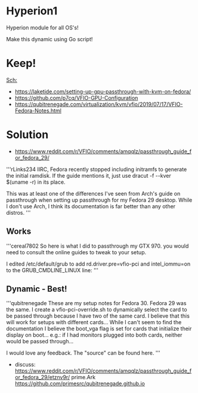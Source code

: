 # Hyperion1

Hyperion module for all OS's!

Make this dynamic using Go script!


# Keep!
[Sch:](https://www.google.com/search?q=dracut+vfio_pci)
- https://laketide.com/setting-up-gpu-passthrough-with-kvm-on-fedora/
- https://github.com/p7cq/VFIO-GPU-Configuration
- https://qubitrenegade.com/virtualization/kvm/vfio/2019/07/17/VFIO-Fedora-Notes.html


# Solution
- https://www.reddit.com/r/VFIO/comments/amqqlz/passthrough_guide_for_fedora_29/

'''rLinks234
IIRC, Fedora recently stopped including initramfs to generate the initial ramdisk. If the guide mentions it, just use dracut -f --kver $(uname -r) in its place.

This was at least one of the differences I've seen from Arch's guide on passthrough when setting up passthrough for my Fedora 29 desktop. While I don't use Arch, I think its documentation is far better than any other distros.
'''

## Works
'''cereal7802
So here is what I did to passthrough my GTX 970. you would need to consult the online guides to tweak to your setup.

I edited /etc/default/grub to add rd.driver.pre=vfio-pci and intel_iommu=on to the GRUB_CMDLINE_LINUX line:
'''

## Dynamic - Best!
'''qubitrenegade
These are my setup notes for Fedora 30. Fedora 29 was the same. I create a vfio-pci-override.sh to dynamically select the card to be passed through because I have two of the same card. I believe that this will work for setups with different cards... While I can't seem to find the documentation I believe the boot_vga flag is set for cards that initialize their display on boot... e.g.: if I had monitors plugged into both cards, neither would be passed through...

I would love any feedback. The "source" can be found here.
'''
- discuss: https://www.reddit.com/r/VFIO/comments/amqqlz/passthrough_guide_for_fedora_29/etznv9r/
prime.Ark https://github.com/primesrc/qubitrenegade.github.io
